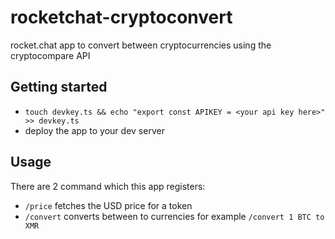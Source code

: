 # rocketchat-cryptoconvert
rocket.chat app to convert between cryptocurrencies using the cryptocompare API

## Getting started

+ `touch devkey.ts && echo "export const APIKEY = <your api key here>" >> devkey.ts`
+ deploy the app to your dev server

## Usage

There are 2 command which this app registers:

+ `/price` fetches the USD price for a token
+ `/convert` converts between to currencies for example `/convert 1 BTC to XMR`
